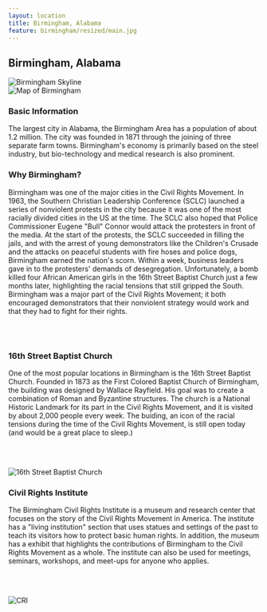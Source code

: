 ```yaml
---
layout: location
title: Birmingham, Alabama
feature: birmingham/resized/main.jpg
---
```

Birmingham, Alabama
-------------------

<div class="row">

<div class="col-md-6">

<img src="{{ site.baseurl }}/images/birmingham/resized/main.jpg" class="img-responsive" alt="Birmingham Skyline">

</div>

<div class="col-md-6">

<img src="{{ site.baseurl }}/images/birmingham/map.jpeg" class="img-responsive" alt="Map of Birmingham">

</div>
</div><!-- /row -->

<div class="row">

<div class="col-md-6">

<h3>Basic Information</h3>
The largest city in Alabama, the Birmingham Area has a population of about 1.2 million. The city was founded in 1871 through the joining of three separate farm towns. Birmingham's economy is primarily based on the steel industry, but bio-technology and medical research is also prominent.

</div>

<div class="col-md-6">

<h3>Why Birmingham?</h3>
Birmingham was one of the major cities in the Civil Rights Movement. In 1963, the Southern Christian Leadership Conference (SCLC) launched a series of nonviolent protests in the city because it was one of the most racially divided cities in the US at the time. The SCLC also hoped that Police Commissioner Eugene "Bull" Connor would attack the protesters in front of the media. At the start of the protests, the SCLC succeeded in filling the jails, and with the arrest of young demonstrators like the Children's Crusade and the attacks on peaceful students with fire hoses and police dogs, Birmingham earned the nation's scorn. Within a week, business leaders gave in to the protesters' demands of desegregation. Unfortunately, a bomb killed four African American girls in the 16th Street Baptist Church just a few months later, highlighting the racial tensions that still gripped the South. Birmingham was a major part of the Civil Rights Movement; it both encouraged demonstrators that their nonviolent strategy would work and that they had to fight for their rights.

</div>

</div><!-- /row -->

<br /><br />

<div class="row">

<div class="col-md-6">

<h3>16th Street Baptist Church</h3>
One of the most popular locations in Birmingham is the 16th Street Baptist Church. Founded in 1873 as the First Colored Baptist Church of Birmingham, the building was designed by Wallace Rayfield. His goal was to create a combination of Roman and Byzantine structures. The church is a National Historic Landmark for its part in the Civil Rights Movement, and it is visited by about 2,000 people every week. The buiding, an icon of the racial tensions during the time of the Civil Rights Movement, is still open today (and would be a great place to sleep.)

<br /><br />

<img src="{{ site.baseurl }}/images/birmingham/resized/church.jpg" class="img-responsive" alt="16th Street Baptist Church">

</div>

<div class="col-md-6">

<h3>Civil Rights Institute</h3>
The Birmingham Civil Rights Institute is a museum and research center that focuses on the story of the Civil Rights Movement in America. The institute has a "living institution" section that uses statues and settings of the past to teach its visitors how to protect basic human rights. In addition, the museum has a exhibit that highlights the contributions of Birmingham to the Civil Rights Movement as a whole. The institute can also be used for meetings, seminars, workshops, and meet-ups for anyone who applies.

<br /><br />

<img src="{{ site.baseurl }}/images/birmingham/resized/institute.jpg" class="img-responsive" alt="CRI">

</div>
</div><!-- /row -->